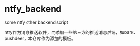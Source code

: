 # ntfy_backend
some ntfy other backend script

ntfy作为消息推送软件，而添加一些第三方的推送消息后端，如bark、pushdeer，本仓库作为添加的模板。